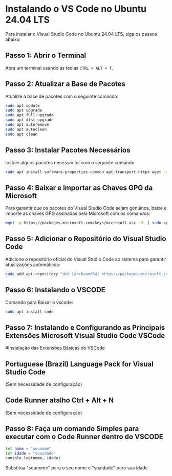 # Instalando o VS Code no Ubuntu 24.04 LTS

Para instalar o Visual Studio Code no Ubuntu 24.04 LTS, siga os passos abaixo:

## Passo 1: Abrir o Terminal
Abra um terminal usando as teclas `CTRL + ALT + T`.

## Passo 2: Atualizar a Base de Pacotes
Atualize a base de pacotes com o seguinte comando:
```bash
sudo apt update
sudo apt upgrade
sudo apt full-upgrade
sudo apt dist-upgrade
sudo apt autoremove
sudo apt autoclean
sudo apt clean
```

 ## Passo 3: Instalar Pacotes Necessários
Instale alguns pacotes necessários com o seguinte comando:
```bash
sudo apt install software-properties-common apt-transport-https wget -y
```

## Passo 4: Baixar e Importar as Chaves GPG da Microsoft
Para garantir que os pacotes do Visual Studio Code sejam genuínos, baixe e importe as chaves GPG assinadas pela Microsoft com os comandos:
```bash
wget -q https://packages.microsoft.com/keys/microsoft.asc -O- | sudo apt-key add -
```

## Passo 5: Adicionar o Repositório do Visual Studio Code
Adicione o repositório oficial do Visual Studio Code ao sistema para garantir atualizações automáticas:
```bash
sudo add-apt-repository "deb [arch=amd64] https://packages.microsoft.com/repos/vscode stable main"
```

## Passo 6: Instalando o VSCODE
Comando para Baixar o vscode:
```bash
sudo apt install code
```

## Passo 7: Instalando e Configurando as Principais Extensões Microsoft Visual Studio Code VSCode

#Instalação das Extensões Básicas do VSCode
## Portuguese (Brazil) Language Pack for Visual Studio Code
  (Sem necessidade de configuração)
## Code Runner atalho Ctrl + Alt + N
  (Sem necessidade de configuração)

## Passo 8: Faça um comando Simples para executar com o Code Runner dentro do VSCODE

```bash
let nome = "seunome"
let idade = "suaidade"
console.log(nome, idade)
```
Substitua "seunome" para o seu nome e "suaidade" para sua idade
